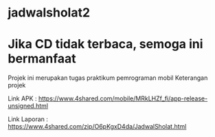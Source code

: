# jadwalsholat2
# Jika CD tidak terbaca, semoga ini bermanfaat
Projek ini merupakan tugas praktikum pemrograman mobil
Keterangan projek


Link APK : https://www.4shared.com/mobile/MRkLHZf_fi/app-release-unsigned.html 

Link Laporan : https://www.4shared.com/zip/O6pKgxD4da/JadwalSholat.html

